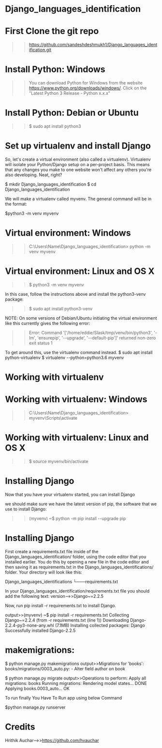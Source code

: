 # Django_languages_identification

# First Clone the git repo
>>https://github.com/sandeshdeshmukh1/Django_languages_identification.git

# Install Python: Windows
>>You can download Python for Windows from the website https://www.python.org/downloads/windows/. Click on the "Latest Python 3 Release - Python x.x.x"
# Install Python: Debian or Ubuntu
>>$ sudo apt install python3

# Set up virtualenv and install Django
So, let's create a virtual environment (also called a virtualenv). Virtualenv will isolate your Python/Django setup on a per-project basis. This means that any changes you make to one website won't affect any others you're also developing. Neat, right?

$ mkdir Django_languages_identification
$ cd Django_languages_identification


We will make a virtualenv called myvenv. The general command will be in the format:

$python3 -m venv myvenv

# Virtual environment: Windows
>>C:\Users\Name\Django_languages_identification> python -m venv myvenv

# Virtual environment: Linux and OS X
>>$ python3 -m venv myvenv

In this case, follow the instructions above and install the python3-venv package:
>>$ sudo apt install python3-venv

NOTE: On some versions of Debian/Ubuntu initiating the virtual environment like this currently gives the following error:
>> Error: Command '['/home/eddie/Slask/tmp/venv/bin/python3', '-Im', 'ensurepip', '--upgrade', '--default-pip']' returned non-zero exit status 1

To get around this, use the virtualenv command instead.
$ sudo apt install python-virtualenv
$ virtualenv --python=python3.6 myvenv

# Working with virtualenv

# Working with virtualenv: Windows
>>C:\Users\Name\Django_languages_identification> myvenv\Scripts\activate

# Working with virtualenv: Linux and OS X
>>$ source myvenv/bin/activate

# Installing Django

Now that you have your virtualenv started, you can install Django

we should make sure we have the latest version of pip, the software that we use to install Django:

>>(myvenv) ~$ python -m pip install --upgrade pip

# Installing Django
First create a requirements.txt file inside of the Django_languages_identification/ folder, using the code editor that you installed earlier. You do this by opening a new file in the code editor and then saving it as requirements.txt in the Django_languages_identifications/ folder. Your directory will look like this:

Django_languages_identifications
└───requirements.txt

In your  Django_languages_identification/requirements.txt file you should add the following text:
version-->>Django~=2.2.5

Now, run pip install -r requirements.txt to install Django.

output>>(myvenv) ~$ pip install -r requirements.txt
Collecting Django~=2.2.4 (from -r requirements.txt (line 1))
  Downloading Django-2.2.4-py3-none-any.whl (7.1MB)
Installing collected packages: Django
Successfully installed Django-2.2.5

# makemigrations:

$ python manage.py makemigrations
output>>Migrations for 'books':
  books/migrations/0003_auto.py:
    - Alter field author on book
  
$ python manage.py migrate
output>>Operations to perform:
  Apply all migrations: books
Running migrations:
  Rendering model states... DONE
  Applying books.0003_auto... OK
  
To run finally  You Have To Run app using below Command

$python manage.py runserver



# Credits
Hrithik Auchar-->>https://github.com/hvauchar
